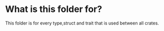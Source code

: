 # What is this folder for?

This folder is for every type,struct and trait that is used between all crates.